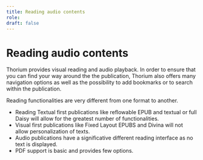 ```yaml
---
title: Reading audio contents
role:
draft: false
---
```


# Reading audio contents

Thorium provides visual reading and audio playback. In order to ensure
that you can find your way around the the publication, Thorium also
offers many navigation options as well as the possibility to add
bookmarks or to search within the publication.

Reading functionalities are very different from one format to another.

-   Reading Textual first publications like reflowable EPUB and textual
    or full Daisy will allow for the greatest number of functionalities.
-   Visual first publications like Fixed Layout EPUBS and Divina will
    not allow personalization of texts.
-   Audio publications have a significative different reading interface
    as no text is displayed.
-   PDF support is basic and provides few options.
